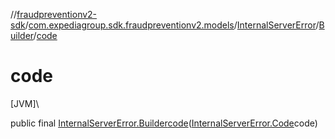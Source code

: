 //[fraudpreventionv2-sdk](../../../../index.md)/[com.expediagroup.sdk.fraudpreventionv2.models](../../index.md)/[InternalServerError](../index.md)/[Builder](index.md)/[code](code.md)

# code

[JVM]\

public final [InternalServerError.Builder](index.md)[code](code.md)([InternalServerError.Code](../-code/index.md)code)
